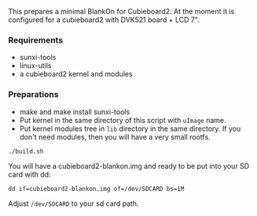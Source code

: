 This prepares a minimal BlankOn for Cubieboard2. At the moment it is configured for a cubieboard2 with DVK521 board + LCD 7".

### Requirements
* sunxi-tools
* linux-utils
* a cubieboard2 kernel and modules

### Preparations
* make and make install sunxi-tools
* Put kernel in the same directory of this script with `uImage` name.
* Put kernel modules tree in `lib` directory in the same directory. If you don't need modules, then you will have a very small rootfs.

```
./build.sh
```

You will have a cubieboard2-blankon.img and ready to be put into your SD card with dd:

```
dd if=cubieboard2-blankon.img of=/dev/SDCARD bs=1M
```

Adjust `/dev/SDCARD` to your sd card path.
